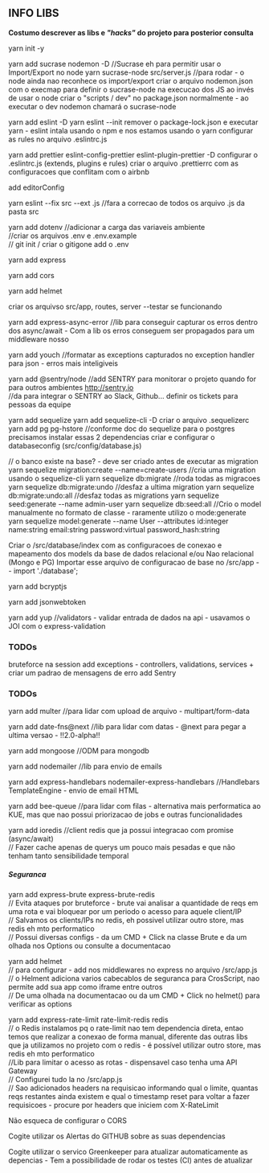 ## INFO LIBS
**Costumo descrever as libs e _"hacks"_ do projeto para posterior consulta**

yarn init -y

yarn add sucrase nodemon -D
//Sucrase eh para permitir usar o Import/Export no node
yarn sucrase-node src/server.js //para rodar - o node ainda nao reconhece os import/export
criar o arquivo nodemon.json com o execmap para definir o sucrase-node na execucao dos JS ao invés de usar o node
criar o "scripts / dev" no package.json normalmente - ao executar o dev nodemon chamará o sucrase-node

yarn add eslint -D
yarn eslint --init
remover o package-lock.json e executar yarn - eslint intala usando o npm e nos estamos usando o yarn
configurar as rules no arquivo .eslintrc.js

yarn add prettier eslint-config-prettier eslint-plugin-prettier -D
configurar o .eslintrc.js (extends, plugins e rules)
criar o arquivo .prettierrc com as configuracoes que conflitam com o airbnb

add editorConfig

yarn eslint --fix src --ext .js //fara a correcao de todos os arquivo .js da pasta src

yarn add dotenv //adicionar a carga das variaveis ambiente <br/>
//criar os arquivos .env e .env.example <br/>
// git init / criar o gitigone add o .env

yarn add express

yarn add cors

yarn add helmet

criar os arquivso src/app, routes, server --testar se funcionando

yarn add express-async-error //lib para conseguir capturar os erros dentro dos async/await - Com a lib os erros conseguem ser propagados para um middleware nosso

yarn add youch //formatar as exceptions capturados no exception handler para json - erros mais inteligiveis

yarn add @sentry/node //add SENTRY para monitorar o projeto quando for para outros ambientes http://sentry.io <br/>
//da para integrar o SENTRY ao Slack, Github... definir os tickets para pessoas da equipe

yarn add sequelize
yarn add sequelize-cli -D
criar o arquivo .sequelizerc
yarn add pg pg-hstore //conforme doc do sequelize para o postgres precisamos instalar essas 2 dependencias
criar e configurar o databaseconfig (src/config/database.js)

// o banco existe na base? - deve ser criado antes de executar as migration
yarn sequelize migration:create --name=create-users //cria uma migration usando o sequelize-cli
yarn sequelize db:migrate //roda todas as migracoes
yarn sequelize db:migrate:undo //desfaz a ultima migration
yarn sequelize db:migrate:undo:all //desfaz todas as migrations
yarn sequelize seed:generate --name admin-user
yarn sequelize db:seed:all
//Crio o model manualmente no formato de classe - raramente utilizo o mode:generate
yarn sequelize model:generate --name User --attributes id:integer name:string email:string password:virtual password_hash:string

Criar o /src/database/index com as configuracoes de conexao e mapeamento dos models da base de dados relacional e/ou Nao relacional (Mongo e PG)
Importar esse arquivo de configuracao de base no /src/app -- import './database';

yarn add bcryptjs

yarn add jsonwebtoken

yarn add yup //validators - validar entrada de dados na api - usavamos o JOI com o express-validation




### TODOs
bruteforce na session
add exceptions - controllers, validations, services + criar um padrao de mensagens de erro
add Sentry
### TODOs










yarn add multer //para lidar com upload de arquivo - multipart/form-data

yarn add date-fns@next //lib para lidar com datas - @next para pegar a ultima versao - !!2.0-alpha!!

yarn add mongoose //ODM para mongodb

yarn add nodemailer //lib para envio de emails

yarn add express-handlebars nodemailer-express-handlebars //Handlebars TemplateEngine - envio de email HTML

yarn add bee-queue //para lidar com filas - alternativa mais performatica ao KUE, mas que nao possui priorizacao de jobs e outras funcionalidades

yarn add ioredis //client redis que ja possui integracao com promise (async/await) <br/>
// Fazer cache apenas de querys um pouco mais pesadas e que não tenham tanto sensibilidade temporal



##### Seguranca
yarn add express-brute express-brute-redis <br/>
// Evita ataques por bruteforce - brute vai analisar a quantidade de reqs em uma rota e vai bloquear por um periodo o acesso para aquele client/IP <br/>
// Salvamos os clients/IPs no redis, eh possivel utilizar outro store, mas redis eh mto performatico <br/>
// Possui diversas configs - da um CMD + Click na classe Brute e da um olhada nos Options ou consulte a documentacao

yarn add helmet <br/>
// para configurar - add nos middlewares no express no arquivo /src/app.js <br/>
// o Helment adiciona varios cabecablos de seguranca para CrosScript, nao permite add sua app como iframe entre outros <br/>
// De uma olhada na documentacao ou da um CMD + Click no helmet() para verificar as options

yarn add express-rate-limit rate-limit-redis redis <br/>
// o Redis instalamos pq o rate-limit nao tem dependencia direta, entao temos que realizar a conexao de forma manual, diferente das outras libs que ja utilizamos no projeto com o redis - é possível utilizar outro store, mas redis eh mto performatico <br/>
//Lib para limitar o acesso as rotas - dispensavel caso tenha uma API Gateway <br/>
// Configurei tudo la no /src/app.js <br/>
// Sao adicionados headers na requisicao informando qual o limite, quantas reqs restantes ainda existem e qual o timestamp reset para voltar a fazer requisicoes - procure por headers que iniciem com X-RateLimit

Não esqueca de configurar o CORS

Cogite utilizar os Alertas do GITHUB sobre as suas dependencias

Cogite utilizar o servico Greenkeeper para atualizar automaticamente as depencias - Tem a possibilidade de rodar os testes (CI) antes de atualizar

